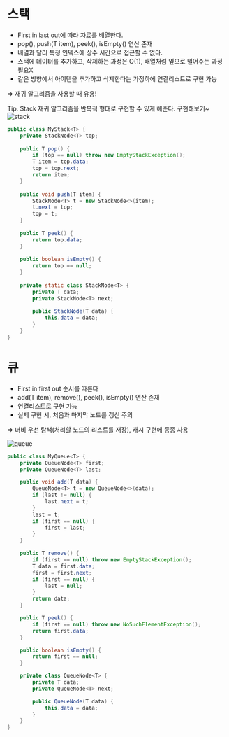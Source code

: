 # 스택

- First in last out에 따라 자료를 배열한다.
- pop(), push(T item), peek(), isEmpty() 연산 존재
- 배열과 달리 특정 인덱스에 상수 시간으로 접근할 수 없다.
- 스택에 데이터를 추가하고, 삭제하는 과정은 O(1), 배열처럼 옆으로 밀어주는 과정 필요X
- 같은 방향에서 아이템을 추가하고 삭제한다는 가정하에 연결리스트로 구현 가능

⇒ 재귀 알고리즘을 사용할 때 유용!

Tip. Stack 재귀 알고리즘을 반복적 형태로 구현할 수 있게 해준다. 구현해보기~
![stack](https://miro.medium.com/max/1760/1*S2ujFRrOU_GJQOhhQD8LyA.png)

```java
public class MyStack<T> {
    private StackNode<T> top;
    
    public T pop() {
        if (top == null) throw new EmptyStackException();
        T item = top.data;
        top = top.next;
        return item;
    }
    
    public void push(T item) {
        StackNode<T> t = new StackNode<>(item);
        t.next = top;
        top = t;
    }
    
    public T peek() {
        return top.data;
    }
    
    public boolean isEmpty() {
        return top == null;
    }
    
    private static class StackNode<T> {
        private T data;
        private StackNode<T> next;
        
        public StackNode(T data) {
            this.data = data;
        }
    }
}
```

# 큐

- First in first out 순서를 따른다
- add(T item), remove(), peek(),  isEmpty() 연산 존재
- 연결리스트로 구현 가능
- 실제 구현 시, 처음과 마지막 노드를 갱신 주의

⇒ 너비 우선 탐색(처리할 노드의 리스트를 저장), 캐시 구현에 종종 사용

![queue](https://img1.daumcdn.net/thumb/R720x0.q80/?scode=mtistory2&fname=http%3A%2F%2Fcfile24.uf.tistory.com%2Fimage%2F9929C0495C932BB1153D55)

```java
public class MyQueue<T> {
    private QueueNode<T> first;
    private QueueNode<T> last;

    public void add(T data) {
        QueueNode<T> t = new QueueNode<>(data);
        if (last != null) {
            last.next = t;
        }
        last = t;
        if (first == null) {
            first = last;
        }
    }

    public T remove() {
        if (first == null) throw new EmptyStackException();
        T data = first.data;
        first = first.next;
        if (first == null) {
            last = null;
        }
        return data;
    }

    public T peek() {
        if (first == null) throw new NoSuchElementException();
        return first.data;
    }

    public boolean isEmpty() {
        return first == null;
    }

    private class QueueNode<T> {
        private T data;
        private QueueNode<T> next;

        public QueueNode(T data) {
            this.data = data;
        }
    }
}
```
